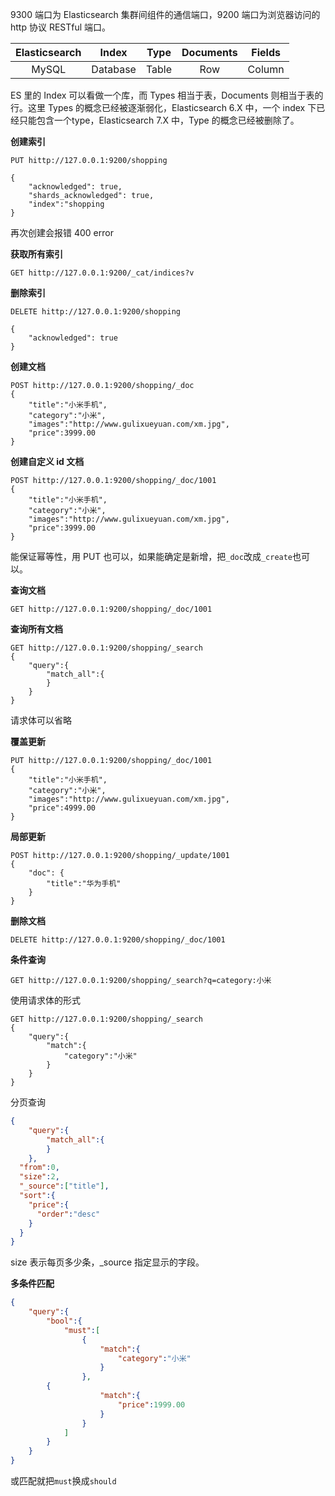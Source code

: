 9300 端口为 Elasticsearch 集群间组件的通信端口，9200 端口为浏览器访问的 http 协议 RESTful 端口。

| Elasticsearch |  Index   | Type  | Documents | Fields |
| :-----------: | :------: | :---: | :-------: | :----: |
|     MySQL     | Database | Table |    Row    | Column |

ES 里的 Index 可以看做一个库，而 Types 相当于表，Documents 则相当于表的行。这里 Types 的概念已经被逐渐弱化，Elasticsearch 6.X 中，一个 index 下已经只能包含一个type，Elasticsearch 7.X 中，Type 的概念已经被删除了。

**创建索引**

```http
PUT hittp://127.0.0.1:9200/shopping

{
	"acknowledged": true,
	"shards_acknowledged": true,
	"index":"shopping
}
```

再次创建会报错 400 error

**获取所有索引**

```http
GET hittp://127.0.0.1:9200/_cat/indices?v
```

**删除索引**

```http
DELETE hittp://127.0.0.1:9200/shopping

{
	"acknowledged": true
}
```

**创建文档**

```http
POST hittp://127.0.0.1:9200/shopping/_doc
{
	"title":"小米手机",
	"category":"小米",
	"images":"http://www.gulixueyuan.com/xm.jpg",
	"price":3999.00
}
```

**创建自定义 id 文档**

```http
POST hittp://127.0.0.1:9200/shopping/_doc/1001
{
	"title":"小米手机",
	"category":"小米",
	"images":"http://www.gulixueyuan.com/xm.jpg",
	"price":3999.00
}
```

能保证幂等性，用 PUT 也可以，如果能确定是新增，把`_doc`改成`_create`也可以。

**查询文档**

```http
GET hittp://127.0.0.1:9200/shopping/_doc/1001
```

**查询所有文档**

```http
GET hittp://127.0.0.1:9200/shopping/_search
{
	"query":{
		"match_all":{
		}
	}
}
```

请求体可以省略

**覆盖更新**

```http
PUT hittp://127.0.0.1:9200/shopping/_doc/1001
{
	"title":"小米手机",
	"category":"小米",
	"images":"http://www.gulixueyuan.com/xm.jpg",
	"price":4999.00
}
```

**局部更新**

```http
POST hittp://127.0.0.1:9200/shopping/_update/1001
{
	"doc": {
		"title":"华为手机"
	}
}
```

**删除文档**

```http
DELETE hittp://127.0.0.1:9200/shopping/_doc/1001
```

**条件查询**

```http
GET hittp://127.0.0.1:9200/shopping/_search?q=category:小米
```

使用请求体的形式

```http
GET hittp://127.0.0.1:9200/shopping/_search
{
	"query":{
		"match":{
			"category":"小米"
		}
	}
}
```

分页查询

```json
{
	"query":{
		"match_all":{
		}
	},
  "from":0,
  "size":2,
  "_source":["title"],
  "sort":{
    "price":{
      "order":"desc"
    }
  }
}
```

size 表示每页多少条，_source 指定显示的字段。

**多条件匹配**

```json
{
	"query":{
		"bool":{
			"must":[
				{
					"match":{
						"category":"小米"
					}
				},
        {
					"match":{
						"price":1999.00
					}
				}
			]
		}
	}
}
```

或匹配就把`must`换成`should`